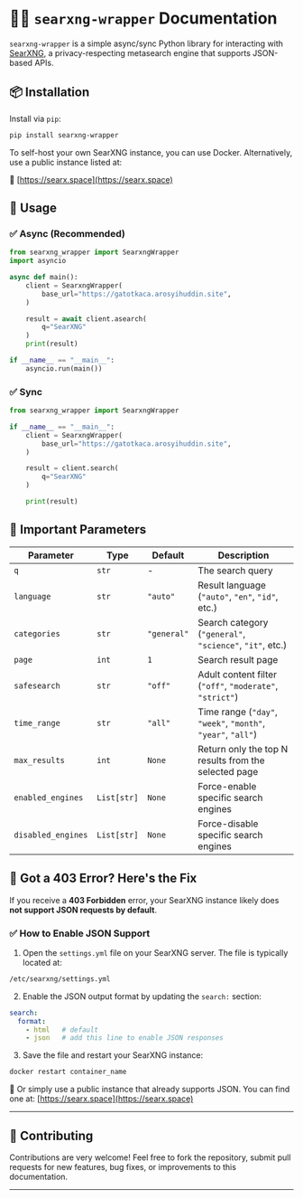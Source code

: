 # 🕵️‍♂️ `searxng-wrapper` Documentation

`searxng-wrapper` is a simple async/sync Python library for interacting with [SearXNG](https://searxng.org), a privacy-respecting metasearch engine that supports JSON-based APIs.

## 📦 Installation

Install via `pip`:

```bash
pip install searxng-wrapper
```

To self-host your own SearXNG instance, you can use Docker. Alternatively, use a public instance listed at:

🔗 [https://searx.space](https://searx.space)

## 🚀 Usage

### ✅ Async (Recommended)

```python
from searxng_wrapper import SearxngWrapper
import asyncio

async def main():
    client = SearxngWrapper(
        base_url="https://gatotkaca.arosyihuddin.site",
    )

    result = await client.asearch(
        q="SearXNG"
    )
    print(result)

if __name__ == "__main__":
    asyncio.run(main())
```

### ✅ Sync

```python
from searxng_wrapper import SearxngWrapper

if __name__ == "__main__":
    client = SearxngWrapper(
        base_url="https://gatotkaca.arosyihuddin.site",
    )

    result = client.search(
        q="SearXNG"
    )

    print(result)
```

## 📌 Important Parameters

| Parameter          | Type        | Default     | Description                                                            |
| ------------------ | ----------- | ----------- | ---------------------------------------------------------------------- |
| `q`                | `str`       | -           | The search query                                                       |
| `language`         | `str`       | `"auto"`    | Result language (`"auto"`, `"en"`, `"id"`, etc.)              |
| `categories`       | `str`       | `"general"` | Search category (`"general"`, `"science"`, `"it"`, etc.)               |
| `page`             | `int`       | `1`         | Search result page                                                     |
| `safesearch`       | `str`       | `"off"`     | Adult content filter (`"off"`, `"moderate"`, `"strict"`)               |
| `time_range`       | `str`       | `"all"`     | Time range (`"day"`, `"week"`, `"month"`, `"year"`, `"all"`)           |
| `max_results`      | `int`       | `None`      | Return only the top N results from the selected page |
| `enabled_engines`  | `List[str]` | `None`      | Force-enable specific search engines                                   |
| `disabled_engines` | `List[str]` | `None`      | Force-disable specific search engines                                  |

## 🛑 Got a 403 Error? Here's the Fix

If you receive a **403 Forbidden** error, your SearXNG instance likely does **not support JSON requests by default**.

### ✅ How to Enable JSON Support

1. Open the `settings.yml` file on your SearXNG server. The file is typically located at:

```bash
/etc/searxng/settings.yml
```

2. Enable the JSON output format by updating the `search:` section:

```yaml
search:
  format:
    - html   # default
    - json   # add this line to enable JSON responses
```

3. Save the file and restart your SearXNG instance:

```bash
docker restart container_name
```

📌 Or simply use a public instance that already supports JSON. You can find one at: [https://searx.space](https://searx.space)

---

## 🤝 Contributing

Contributions are very welcome! Feel free to fork the repository, submit pull requests for new features, bug fixes, or improvements to this documentation.

---
